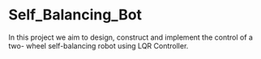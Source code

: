 # Self_Balancing_Bot
In this project we aim to design, construct and implement the control of a two- wheel self-balancing robot using LQR Controller.

